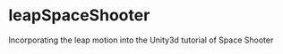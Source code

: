 leapSpaceShooter
================

Incorporating the leap motion into the Unity3d tutorial of Space Shooter
